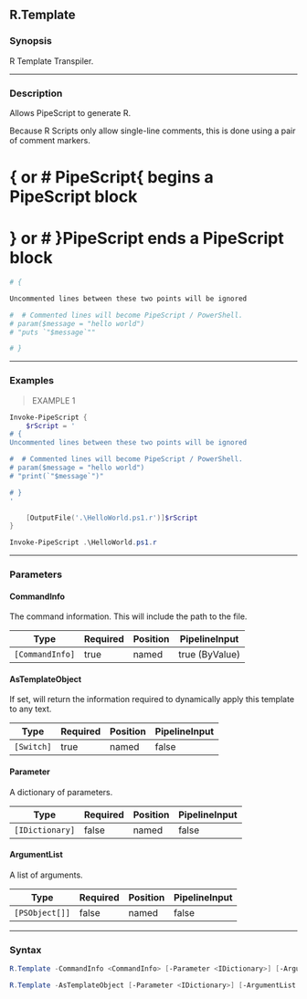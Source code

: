 R.Template
----------




### Synopsis
R Template Transpiler.



---


### Description

Allows PipeScript to generate R.

Because R Scripts only allow single-line comments, this is done using a pair of comment markers.

# { or # PipeScript{  begins a PipeScript block

# } or # }PipeScript  ends a PipeScript block

~~~r    
# {

Uncommented lines between these two points will be ignored

#  # Commented lines will become PipeScript / PowerShell.
# param($message = "hello world")
# "puts `"$message`""

# }
~~~



---


### Examples
> EXAMPLE 1

```PowerShell
Invoke-PipeScript {
    $rScript = '    
# {
Uncommented lines between these two points will be ignored

#  # Commented lines will become PipeScript / PowerShell.
# param($message = "hello world")
# "print(`"$message`")"

# }
'

    [OutputFile('.\HelloWorld.ps1.r')]$rScript
}

Invoke-PipeScript .\HelloWorld.ps1.r
```


---


### Parameters
#### **CommandInfo**

The command information.  This will include the path to the file.






|Type           |Required|Position|PipelineInput |
|---------------|--------|--------|--------------|
|`[CommandInfo]`|true    |named   |true (ByValue)|



#### **AsTemplateObject**

If set, will return the information required to dynamically apply this template to any text.






|Type      |Required|Position|PipelineInput|
|----------|--------|--------|-------------|
|`[Switch]`|true    |named   |false        |



#### **Parameter**

A dictionary of parameters.






|Type           |Required|Position|PipelineInput|
|---------------|--------|--------|-------------|
|`[IDictionary]`|false   |named   |false        |



#### **ArgumentList**

A list of arguments.






|Type          |Required|Position|PipelineInput|
|--------------|--------|--------|-------------|
|`[PSObject[]]`|false   |named   |false        |





---


### Syntax
```PowerShell
R.Template -CommandInfo <CommandInfo> [-Parameter <IDictionary>] [-ArgumentList <PSObject[]>] [<CommonParameters>]
```
```PowerShell
R.Template -AsTemplateObject [-Parameter <IDictionary>] [-ArgumentList <PSObject[]>] [<CommonParameters>]
```
